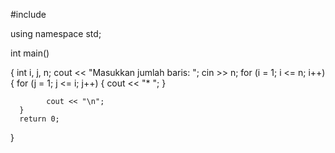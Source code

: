  #include  <iostream>
  
using namespace std;
  
int main()
  
{
      int  i, j, n;
      cout << "Masukkan jumlah baris:  ";
      cin >> n;
      for (i = 1; i <= n; i++)
      {
            for (j = 1; j <= i; j++)
            {
                  cout << "* ";
            }
            
            cout << "\n";
      }
      return 0;
  }
